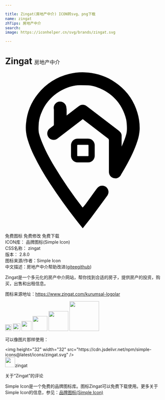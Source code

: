 ```yaml
---

title: Zingat(房地产中介) ICON转svg、png下载
name: zingat
zhTips: 房地产中介
search: 
image: https://iconhelper.cn/svg/brands/zingat.svg

---
```


# Zingat  <small style="font-size: 60%;font-weight: 100">房地产中介</small>

<div id="svg" class="svg-wrap">
<svg role="img" xmlns="http://www.w3.org/2000/svg" viewBox="0 0 24 24"><title>Zingat icon</title><path d="M12.271.006A8.584 8.584 0 009.906.25a8.705 8.705 0 00-4.83 3.059 8.377 8.377 0 00-1.85 4.556 6.2 6.2 0 00.159 2.168 15.04 15.04 0 001.053 2.748 38.762 38.762 0 002.498 4.336A82.576 82.576 0 0011.994 24l.067-.074c.456-.574.923-1.14 1.363-1.725.789-1.048 1.562-2.11 2.34-3.168a1 1 0 00.21-.756.973.973 0 00-1.195-.802c-.307.077-.5.286-.675.527-.547.753-1.095 1.505-1.647 2.256-.147.2-.301.393-.488.553a64.17 64.17 0 01-4.38-6.356c-.763-1.28-1.47-2.589-2.007-3.98a8.079 8.079 0 01-.334-1.006c-.105-.44-.096-.892-.068-1.344a5.144 5.144 0 01.328-1.643c.244-.604.507-1.195.9-1.712a6.947 6.947 0 012.65-2.165c.788-.36 1.596-.62 2.47-.62a17.886 17.886 0 011.349.03 4.389 4.389 0 01.943.167c1.486.448 2.742 1.256 3.696 2.494a6.771 6.771 0 01.925 1.709 6.83 6.83 0 01.276.885 4.903 4.903 0 01.086.677c.044.494.063.99-.047 1.477-.079.324-.18.641-.305.951-.133.359-.281.71-.437 1.059V9.793a.835.835 0 00-.184-.56 2.57 2.57 0 00-.394-.354c-1.62-1.23-3.238-2.46-4.858-3.688a.964.964 0 00-1.168.006c-.212.161-.422.325-.633.487l-1.273.972V5.74c-.001-.088-.013-.175-.035-.261a.982.982 0 10-1.932.26V8.06a.169.169 0 01-.074.152c-.194.14-.379.284-.563.428l-.025.02a.98.98 0 00-.148 1.376c.339.422.956.49 1.378.152l3.825-2.92.006-.005a.102.102 0 01.144.006l2.268 1.734c.52.397 1.039.8 1.564 1.19a.293.293 0 01.135.275v4.83c0 .02.003.039.004.058a.97.97 0 00.01.123.97.97 0 000 .002c0 .007 0 .013.002.02a.981.981 0 00.015.072.981.981 0 00.028.094.981.981 0 00.037.09.981.981 0 001.8-.045l.03-.043c.314-.54.635-1.076.937-1.627.597-1.084 1.132-2.196 1.518-3.375a6.706 6.706 0 00.375-1.855 8 8 0 00-.338-2.561 8.497 8.497 0 00-2.943-4.338C15.986.7 14.227.076 12.272.006zM11.178 10.21a1.022 1.022 0 00-.996 1.047v1.615a1.024 1.024 0 001.039 1.002h1.61a1.02 1.02 0 001.019-1.023v-1.618a1.024 1.024 0 00-1.018-1.021h-.81v-.002zm.072.957h1.54c.074 0 .1.03.1.103v.778l.003.006c0 .248-.009.497 0 .74 0 .084-.026.115-.112.115h-1.529c-.08 0-.107-.027-.107-.107v-1.526c0-.077.023-.109.105-.109z"/></svg>
</div>
<detail full-name='zingat'></detail>

<div class="detail-page">
<p>
<span><span class="badge-success badge">免费图标</span> <span class="badge-success badge">免费修改</span>  <span class="badge-success badge">免费下载</span> </span>
<br/>
<span>
ICON库：
<span class="badge-secondary badge">品牌图标(Simple Icon)</span> 
</span>
<br/>
<span>
CSS名称：
<span class="badge-secondary badge">zingat</span> 
</span>

<br/>
<span>
版本：
<span class="badge-secondary badge">2.8.0</span> 
</span>
<br/>
<span>图标来源/作者：<span class="badge-light badge">Simple Icon</span></span> 
<br/>
<span class="zh-detail">中文描述：<span class="badge-primary badge">房地产中介</span><span class="help-link"><span>帮助改进</span>(<a href="https://gitee.com/liuwave/icon-helper/edit/master/json/brands/zingat.json" target="_blank" rel="noopener noreferrer">gitee</a><a href="https://github.com/liuwave/icon-helper/edit/master/json/brands/zingat.json" target="_blank" rel="noopener noreferrer">github</a></span>)</span><br/>
</p>
</div><div class="description description alert alert-light"><p>Zingat是一个多元化的房产中介网站，帮你找到合适的房子，提供房产的投资，购买，出售和出租信息。</p><p>图标来源地址：<a href="https://www.zingat.com/kurumsal-logolar" target="_blank" rel="noopener noreferrer">https://www.zingat.com/kurumsal-logolar</a></p></div>
<div class="alert alert-dark">
<img height="21" width="21" src="https://cdn.jsdelivr.net/npm/simple-icons@latest/icons/zingat.svg" />
<img height="24" width="24" src="https://cdn.jsdelivr.net/npm/simple-icons@latest/icons/zingat.svg" />
<img height="32" width="32" src="https://cdn.jsdelivr.net/npm/simple-icons@latest/icons/zingat.svg" />
<img height="48" width="48" src="https://cdn.jsdelivr.net/npm/simple-icons@latest/icons/zingat.svg" />
<img height="64" width="64" src="https://cdn.jsdelivr.net/npm/simple-icons@latest/icons/zingat.svg" />
<img height="96" width="96" src="https://cdn.jsdelivr.net/npm/simple-icons@latest/icons/zingat.svg" />

</div>
<div>
  <p>可以像图片那样使用：    
  </p>
  <div class="alert alert-primary" style="font-size: 14px">
    &lt;img height="32" width="32" src="https://cdn.jsdelivr.net/npm/simple-icons@latest/icons/zingat.svg" /&gt;
    <copy-btn content='<img height="32" width="32" src="https://cdn.jsdelivr.net/npm/simple-icons@latest/icons/zingat.svg" />'></copy-btn>
  </div>
  <div class="alert alert-secondary">
    <img height="32" width="32" src="https://cdn.jsdelivr.net/npm/simple-icons@latest/icons/zingat.svg" />zingat
    <copy-btn content="zingat" btn-title="复制图标名称"></copy-btn>
  </div>
</div>

<Vssue title="关于“Zingat”的评论" >关于“Zingat”的评论</Vssue>


<div><p>Simple Icon是一个免费的品牌图标库。图标Zingat可以免费下载使用。更多关于  Simple Icon的信息，参见：<a target="_blank" href="https://iconhelper.cn/brands.html">品牌图标(Simple Icon)</a>
</p></div>
